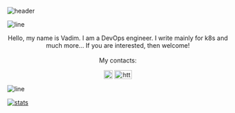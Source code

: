 
![header](https://capsule-render.vercel.app/api?type=waving&color=gradient&height=256&section=header&text=Hello%20World!&fontSize=75&animation=fadeIn&fontAlignY=38&desc=Welcome%20to%20my%20GitHub%20profile!%20Put%20stars,%20fork%20and%20contribute!&descAlignY=51&descAlign=62)

![line](https://capsule-render.vercel.app/api?type=rect&color=gradient&height=2)

<p align="center">
Hello, my name is Vadim. I am a DevOps engineer. I write mainly for k8s and much more... If you are interested, then welcome!
<br><br>
My contacts:
</p>
<p align="center">
<a href="https://t.me/izobretatel9" target="blank"><img align="center" src="https://img.shields.io/badge/Telegram-blue?style=flat-square&logo=Telegram" alt="https://t.me/izobretatel9" height="20" /></a>
<a href="https://www.linkedin.com/in/vadim-maltsev-1a93aa243/" target="blank"><img align="center" src="https://raw.githubusercontent.com/rahuldkjain/github-profile-readme-generator/master/src/images/icons/Social/linked-in-alt.svg" alt="https://www.linkedin.com/in/vadim-maltsev-1a93aa243/" height="20" width="40" /></a>
</p>

![line](https://capsule-render.vercel.app/api?type=rect&color=gradient&height=2)

[![stats](https://github-readme-stats.vercel.app/api?username=izobretatel9&show_icons=true&theme=synthwave&title_color=Что&count_private=true)](https://github.com/izobretatel9)